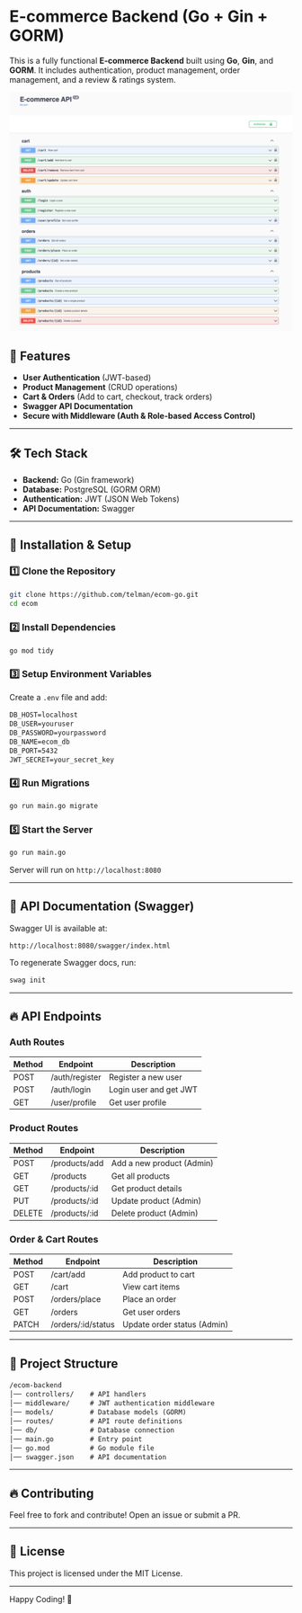 # E-commerce Backend (Go + Gin + GORM)

This is a fully functional **E-commerce Backend** built using **Go**, **Gin**, and **GORM**. It includes authentication, product management, order management, and a review & ratings system.

![swagger](/swagger.png)

## 🚀 Features
- **User Authentication** (JWT-based)
- **Product Management** (CRUD operations)
- **Cart & Orders** (Add to cart, checkout, track orders)
- **Swagger API Documentation**
- **Secure with Middleware (Auth & Role-based Access Control)**

---

## 🛠 Tech Stack
- **Backend:** Go (Gin framework)
- **Database:** PostgreSQL (GORM ORM)
- **Authentication:** JWT (JSON Web Tokens)
- **API Documentation:** Swagger

---

## 📌 Installation & Setup
### 1️⃣ Clone the Repository
```sh
git clone https://github.com/telman/ecom-go.git
cd ecom
```

### 2️⃣ Install Dependencies
```sh
go mod tidy
```

### 3️⃣ Setup Environment Variables
Create a `.env` file and add:
```env
DB_HOST=localhost
DB_USER=youruser
DB_PASSWORD=yourpassword
DB_NAME=ecom_db
DB_PORT=5432
JWT_SECRET=your_secret_key
```

### 4️⃣ Run Migrations
```sh
go run main.go migrate
```

### 5️⃣ Start the Server
```sh
go run main.go
```

Server will run on `http://localhost:8080`

---

## 📖 API Documentation (Swagger)
Swagger UI is available at:
```
http://localhost:8080/swagger/index.html
```

To regenerate Swagger docs, run:
```sh
swag init
```

---

## 🔥 API Endpoints
### **Auth Routes**
| Method | Endpoint         | Description |
|--------|----------------|-------------|
| POST   | /auth/register  | Register a new user |
| POST   | /auth/login     | Login user and get JWT |
| GET    | /user/profile   | Get user profile |

### **Product Routes**
| Method | Endpoint       | Description |
|--------|---------------|-------------|
| POST   | /products/add  | Add a new product (Admin) |
| GET    | /products      | Get all products |
| GET    | /products/:id  | Get product details |
| PUT    | /products/:id  | Update product (Admin) |
| DELETE | /products/:id  | Delete product (Admin) |

### **Order & Cart Routes**
| Method | Endpoint        | Description |
|--------|----------------|-------------|
| POST   | /cart/add       | Add product to cart |
| GET    | /cart           | View cart items |
| POST   | /orders/place   | Place an order |
| GET    | /orders         | Get user orders |
| PATCH  | /orders/:id/status | Update order status (Admin) |

---

## 📂 Project Structure
```
/ecom-backend
│── controllers/    # API handlers
│── middleware/     # JWT authentication middleware
│── models/         # Database models (GORM)
│── routes/         # API route definitions
│── db/             # Database connection
│── main.go         # Entry point
│── go.mod          # Go module file
│── swagger.json    # API documentation
```

---

## 🔥 Contributing
Feel free to fork and contribute! Open an issue or submit a PR.

---

## 📜 License
This project is licensed under the MIT License. 

---

Happy Coding! 🚀